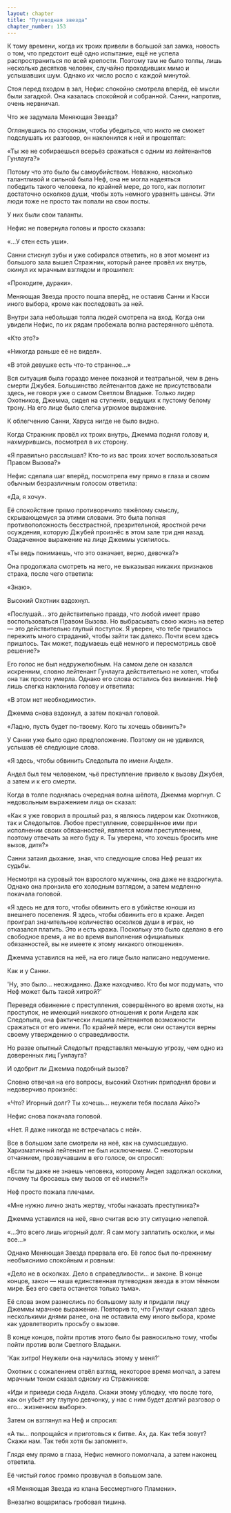 ```yaml
---
layout: chapter
title: "Путеводная звезда"
chapter_number: 153
---
```


К тому времени, когда их троих привели в большой зал замка, новость о том, что предстоит ещё одно испытание, ещё не успела распространиться по всей крепости. Поэтому там не было толпы, лишь несколько десятков человек, случайно проходивших мимо и услышавших шум. Однако их число росло с каждой минутой.

Стоя перед входом в зал, Нефис спокойно смотрела вперёд, её мысли были загадкой. Она казалась спокойной и собранной. Санни, напротив, очень нервничал.

Что же задумала Меняющая Звезда?

Оглянувшись по сторонам, чтобы убедиться, что никто не сможет подслушать их разговор, он наклонился к ней и прошептал:

«Ты же не собираешься всерьёз сражаться с одним из лейтенантов Гунлауга?»

Потому что это было бы самоубийством. Неважно, насколько талантливой и сильной была Неф, она не могла надеяться победить такого человека, по крайней мере, до того, как поглотит достаточно осколков души, чтобы хоть немного уравнять шансы. Эти люди тоже не просто так попали на свои посты.

У них были свои таланты.

Нефис не повернула головы и просто сказала:

«...У стен есть уши».

Санни стиснул зубы и уже собирался ответить, но в этот момент из большого зала вышел Стражник, который ранее провёл их внутрь, окинул их мрачным взглядом и прошипел:

«Проходите, дураки».

Меняющая Звезда просто пошла вперёд, не оставив Санни и Кэсси иного выбора, кроме как последовать за ней.

Внутри зала небольшая толпа людей смотрела на вход. Когда они увидели Нефис, по их рядам пробежала волна растерянного шёпота.

«Кто это?»

«Никогда раньше её не видел».

«В этой девушке есть что-то странное...»

Вся ситуация была гораздо менее показной и театральной, чем в день смерти Джубея. Большинство лейтенантов даже не присутствовали здесь, не говоря уже о самом Светлом Владыке. Только лидер Охотников, Джемма, сидел на ступенях, ведущих к пустому белому трону. На его лице было слегка угрюмое выражение.

К облегчению Санни, Харуса нигде не было видно.

Когда Стражник провёл их троих внутрь, Джемма поднял голову и, нахмурившись, посмотрел в их сторону.

«Я правильно расслышал? Кто-то из вас троих хочет воспользоваться Правом Вызова?»

Нефис сделала шаг вперёд, посмотрела ему прямо в глаза и своим обычным безразличным голосом ответила:

«Да, я хочу».

Её спокойствие прямо противоречило тяжёлому смыслу, скрывающемуся за этими словами. Это была полная противоположность бесстрастной, презрительной, яростной речи осуждения, которую Джубей произнёс в этом зале три дня назад. Озадаченное выражение на лице Джеммы усилилось.

«Ты ведь понимаешь, что это означает, верно, девочка?»

Она продолжала смотреть на него, не выказывая никаких признаков страха, после чего ответила:

«Знаю».

Высокий Охотник вздохнул.

«Послушай... это действительно правда, что любой имеет право воспользоваться Правом Вызова. Но выбрасывать свою жизнь на ветер — это действительно глупый поступок. Я уверен, что тебе пришлось пережить много страданий, чтобы зайти так далеко. Почти всем здесь пришлось. Так может, подумаешь ещё немного и пересмотришь своё решение?»

Его голос не был недружелюбным. На самом деле он казался искренним, словно лейтенант Гунлауга действительно не хотел, чтобы она так просто умерла. Однако его слова остались без внимания. Неф лишь слегка наклонила голову и ответила:

«В этом нет необходимости».

Джемма снова вздохнул, а затем покачал головой.

«Ладно, пусть будет по-твоему. Кого ты хочешь обвинить?»

У Санни уже было одно предположение. Поэтому он не удивился, услышав её следующие слова.

«Я здесь, чтобы обвинить Следопыта по имени Андел».

Андел был тем человеком, чьё преступление привело к вызову Джубея, а затем и к его смерти.

Когда в толпе поднялась очередная волна шёпота, Джемма моргнул. С недовольным выражением лица он сказал:

«Как я уже говорил в прошлый раз, я являюсь лидером как Охотников, так и Следопытов. Любое преступление, совершённое ими при исполнении своих обязанностей, является моим преступлением, поэтому отвечать за него буду я. Ты уверена, что хочешь бросить мне вызов, дитя?»

Санни затаил дыхание, зная, что следующие слова Неф решат их судьбы.

Несмотря на суровый тон взрослого мужчины, она даже не вздрогнула. Однако она пронзила его холодным взглядом, а затем медленно покачала головой.

«Я здесь не для того, чтобы обвинить его в убийстве юноши из внешнего поселения. Я здесь, чтобы обвинить его в краже. Андел проиграл значительное количество осколков души в играх, но отказался платить. Это и есть кража. Поскольку это было сделано в его свободное время, а не во время выполнения официальных обязанностей, вы не имеете к этому никакого отношения».

Джемма уставился на неё, на его лице было написано недоумение.

Как и у Санни.

'Ну, это было... неожиданно. Даже находчиво. Кто бы мог подумать, что Неф может быть такой хитрой?'

Переведя обвинение с преступления, совершённого во время охоты, на проступок, не имеющий никакого отношения к роли Андела как Следопыта, она фактически лишила лейтенантов возможности сражаться от его имени. По крайней мере, если они останутся верны своему утверждению о справедливости.

Но разве опытный Следопыт представлял меньшую угрозу, чем одно из доверенных лиц Гунлауга?

И одобрит ли Джемма подобный вызов?

Словно отвечая на его вопросы, высокий Охотник приподнял брови и недоверчиво произнёс:

«Что? Игорный долг? Ты хочешь... неужели тебя послала Айко?»

Нефис снова покачала головой.

«Нет. Я даже никогда не встречалась с ней».

Все в большом зале смотрели на неё, как на сумасшедшую. Харизматичный лейтенант не был исключением. С некоторым отчаянием, прозвучавшим в его голосе, он спросил:

«Если ты даже не знаешь человека, которому Андел задолжал осколки, почему ты бросаешь ему вызов от её имени?!»

Неф просто пожала плечами.

«Мне нужно лично знать жертву, чтобы наказать преступника?»

Джемма уставился на неё, явно считая всю эту ситуацию нелепой.

«...Это всего лишь игорный долг. Я сам могу заплатить осколки, и мы все...»

Однако Меняющая Звезда прервала его. Её голос был по-прежнему необъяснимо спокойным и ровным:

«Дело не в осколках. Дело в справедливости... и законе. В конце концов, закон — наша единственная путеводная звезда в этом тёмном мире. Без его света останется только тьма».

Её слова эхом разнеслись по большому залу и придали лицу Джеммы мрачное выражение. Повторив то, что Гунлауг сказал здесь несколькими днями ранее, она не оставила ему иного выбора, кроме как удовлетворить просьбу о вызове.

В конце концов, пойти против этого было бы равносильно тому, чтобы пойти против воли Светлого Владыки.

'Как хитро! Неужели она научилась этому у меня?'

Охотник с сожалением отвёл взгляд, некоторое время молчал, а затем мрачным тоном сказал одному из Стражников:

«Иди и приведи сюда Андела. Скажи этому ублюдку, что после того, как он убьёт эту глупую девчонку, у нас с ним будет долгий разговор о его... жизненном выборе».

Затем он взглянул на Неф и спросил:

«А ты... попрощайся и приготовься к битве. Ах, да. Как тебя зовут? Скажи нам. Так тебя хотя бы запомнят».

Глядя ему прямо в глаза, Нефис немного помолчала, а затем наконец ответила.

Её чистый голос громко прозвучал в большом зале.

«Я Меняющая Звезда из клана Бессмертного Пламени».

Внезапно воцарилась гробовая тишина.
